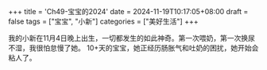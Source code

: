 +++
title = 'Ch49-宝宝的2024'
date = 2024-11-19T10:17:05+08:00
draft = false
tags = ["宝宝", "小新"]
categories = ["美好生活"]
+++

我的小新在11月4日晚上出生，一切都发生的如此神奇。第一次喂奶，第一次换尿不湿，我很怕怠慢了她。
10+天的宝宝，她正经历肠胀气和吐奶的困扰，她开始会粘人了。
